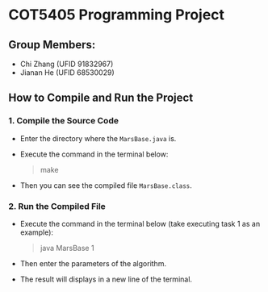 # COT5405 Programming Project

## Group Members:

- Chi Zhang (UFID 91832967)
- Jianan He (UFID 68530029)

## How to Compile and Run the Project

### 1. Compile the Source Code

- Enter the directory where the `MarsBase.java` is.

- Execute the command in the terminal below:

  > make

- Then you can see the compiled file `MarsBase.class`.

### 2. Run the Compiled File

- Execute the command in the terminal below (take executing task 1 as an example):

  > java MarsBase 1

- Then enter the parameters of the algorithm.
- The result will displays in a new line of the terminal.
